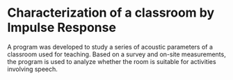 # Characterization of a classroom by Impulse Response

  A program was developed to study a series of acoustic parameters of a classroom used for teaching. Based on a survey and on-site measurements, the program is used to analyze whether the room is suitable for activities involving speech. 
